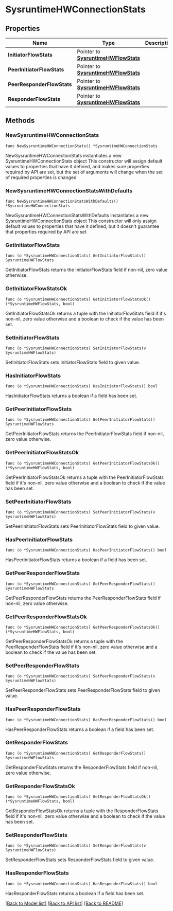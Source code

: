 # SysruntimeHWConnectionStats

## Properties

Name | Type | Description | Notes
------------ | ------------- | ------------- | -------------
**InitiatorFlowStats** | Pointer to [**SysruntimeHWFlowStats**](sysruntimeHWFlowStats.md) |  | [optional] 
**PeerInitiatorFlowStats** | Pointer to [**SysruntimeHWFlowStats**](sysruntimeHWFlowStats.md) |  | [optional] 
**PeerResponderFlowStats** | Pointer to [**SysruntimeHWFlowStats**](sysruntimeHWFlowStats.md) |  | [optional] 
**ResponderFlowStats** | Pointer to [**SysruntimeHWFlowStats**](sysruntimeHWFlowStats.md) |  | [optional] 

## Methods

### NewSysruntimeHWConnectionStats

`func NewSysruntimeHWConnectionStats() *SysruntimeHWConnectionStats`

NewSysruntimeHWConnectionStats instantiates a new SysruntimeHWConnectionStats object
This constructor will assign default values to properties that have it defined,
and makes sure properties required by API are set, but the set of arguments
will change when the set of required properties is changed

### NewSysruntimeHWConnectionStatsWithDefaults

`func NewSysruntimeHWConnectionStatsWithDefaults() *SysruntimeHWConnectionStats`

NewSysruntimeHWConnectionStatsWithDefaults instantiates a new SysruntimeHWConnectionStats object
This constructor will only assign default values to properties that have it defined,
but it doesn't guarantee that properties required by API are set

### GetInitiatorFlowStats

`func (o *SysruntimeHWConnectionStats) GetInitiatorFlowStats() SysruntimeHWFlowStats`

GetInitiatorFlowStats returns the InitiatorFlowStats field if non-nil, zero value otherwise.

### GetInitiatorFlowStatsOk

`func (o *SysruntimeHWConnectionStats) GetInitiatorFlowStatsOk() (*SysruntimeHWFlowStats, bool)`

GetInitiatorFlowStatsOk returns a tuple with the InitiatorFlowStats field if it's non-nil, zero value otherwise
and a boolean to check if the value has been set.

### SetInitiatorFlowStats

`func (o *SysruntimeHWConnectionStats) SetInitiatorFlowStats(v SysruntimeHWFlowStats)`

SetInitiatorFlowStats sets InitiatorFlowStats field to given value.

### HasInitiatorFlowStats

`func (o *SysruntimeHWConnectionStats) HasInitiatorFlowStats() bool`

HasInitiatorFlowStats returns a boolean if a field has been set.

### GetPeerInitiatorFlowStats

`func (o *SysruntimeHWConnectionStats) GetPeerInitiatorFlowStats() SysruntimeHWFlowStats`

GetPeerInitiatorFlowStats returns the PeerInitiatorFlowStats field if non-nil, zero value otherwise.

### GetPeerInitiatorFlowStatsOk

`func (o *SysruntimeHWConnectionStats) GetPeerInitiatorFlowStatsOk() (*SysruntimeHWFlowStats, bool)`

GetPeerInitiatorFlowStatsOk returns a tuple with the PeerInitiatorFlowStats field if it's non-nil, zero value otherwise
and a boolean to check if the value has been set.

### SetPeerInitiatorFlowStats

`func (o *SysruntimeHWConnectionStats) SetPeerInitiatorFlowStats(v SysruntimeHWFlowStats)`

SetPeerInitiatorFlowStats sets PeerInitiatorFlowStats field to given value.

### HasPeerInitiatorFlowStats

`func (o *SysruntimeHWConnectionStats) HasPeerInitiatorFlowStats() bool`

HasPeerInitiatorFlowStats returns a boolean if a field has been set.

### GetPeerResponderFlowStats

`func (o *SysruntimeHWConnectionStats) GetPeerResponderFlowStats() SysruntimeHWFlowStats`

GetPeerResponderFlowStats returns the PeerResponderFlowStats field if non-nil, zero value otherwise.

### GetPeerResponderFlowStatsOk

`func (o *SysruntimeHWConnectionStats) GetPeerResponderFlowStatsOk() (*SysruntimeHWFlowStats, bool)`

GetPeerResponderFlowStatsOk returns a tuple with the PeerResponderFlowStats field if it's non-nil, zero value otherwise
and a boolean to check if the value has been set.

### SetPeerResponderFlowStats

`func (o *SysruntimeHWConnectionStats) SetPeerResponderFlowStats(v SysruntimeHWFlowStats)`

SetPeerResponderFlowStats sets PeerResponderFlowStats field to given value.

### HasPeerResponderFlowStats

`func (o *SysruntimeHWConnectionStats) HasPeerResponderFlowStats() bool`

HasPeerResponderFlowStats returns a boolean if a field has been set.

### GetResponderFlowStats

`func (o *SysruntimeHWConnectionStats) GetResponderFlowStats() SysruntimeHWFlowStats`

GetResponderFlowStats returns the ResponderFlowStats field if non-nil, zero value otherwise.

### GetResponderFlowStatsOk

`func (o *SysruntimeHWConnectionStats) GetResponderFlowStatsOk() (*SysruntimeHWFlowStats, bool)`

GetResponderFlowStatsOk returns a tuple with the ResponderFlowStats field if it's non-nil, zero value otherwise
and a boolean to check if the value has been set.

### SetResponderFlowStats

`func (o *SysruntimeHWConnectionStats) SetResponderFlowStats(v SysruntimeHWFlowStats)`

SetResponderFlowStats sets ResponderFlowStats field to given value.

### HasResponderFlowStats

`func (o *SysruntimeHWConnectionStats) HasResponderFlowStats() bool`

HasResponderFlowStats returns a boolean if a field has been set.


[[Back to Model list]](../README.md#documentation-for-models) [[Back to API list]](../README.md#documentation-for-api-endpoints) [[Back to README]](../README.md)


